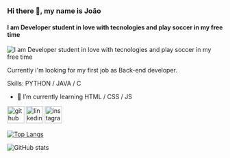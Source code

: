
### Hi there 👋, my name is João
#### I am Developer student in love with tecnologies and play soccer in my free time
![I am Developer student in love with tecnologies and play soccer in my free time](https://arturssmirnovs.github.io/github-profile-readme-generator/images/banner.png)

Currently i'm looking for my first job as Back-end developer.

Skills: PYTHON / JAVA / C

- 🌱 I’m currently learning HTML / CSS / JS 


[<img src='https://cdn.jsdelivr.net/npm/simple-icons@3.0.1/icons/github.svg' alt='github' height='40'>](https://github.com/https://github.com/Joao-ale)  [<img src='https://cdn.jsdelivr.net/npm/simple-icons@3.0.1/icons/linkedin.svg' alt='linkedin' height='40'>](https://www.linkedin.com/in/https://www.linkedin.com/in/joão-alexandre-b23aa1190//)  [<img src='https://cdn.jsdelivr.net/npm/simple-icons@3.0.1/icons/instagram.svg' alt='instagram' height='40'>](https://www.instagram.com/https://www.instagram.com/_joaoalexandresilva//)  

[![Top Langs](https://github-readme-stats.vercel.app/api/top-langs/?username=Joao-Ale://github.com/Joao-ale)](https://github.com/anuraghazra/github-readme-stats)

![GitHub stats](https://github-readme-stats.vercel.app/api?username=Joao-Alehttps://github.com/Joao-ale&show_icons=true)  


<!--
**Joao-ale/Joao-Ale** is a ✨ _special_ ✨ repository because its `README.md` (this file) appears on your GitHub profile.

Here are some ideas to get you started:

- 🔭 I’m currently working on ...
- 🌱 I’m currently learning ...
- 👯 I’m looking to collaborate on ...
- 🤔 I’m looking for help with ...
- 💬 Ask me about ...
- 📫 How to reach me: ...
- 😄 Pronouns: ...
- ⚡ Fun fact: ...
-->
